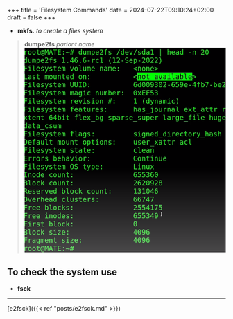 +++
title = 'Filesystem Commands'
date = 2024-07-22T09:10:24+02:00
draft = false
+++

- **mkfs.** 
 *to create a files system*
> **dumpe2fs** *pariont name*
 >![Pasted_image_20240428103117.png](/static/Pasted_image_20240428103117.png)

## To check the system use 
- **fsck**

---
[e2fsck]({{< ref "posts/e2fsck.md" >}})
